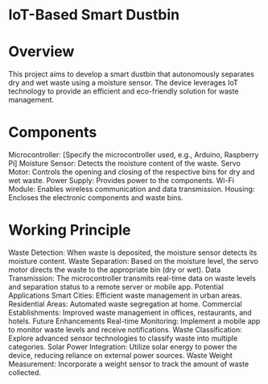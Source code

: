 # IoT-Based Smart Dustbin
# Overview
This project aims to develop a smart dustbin that autonomously separates dry and wet waste using a moisture sensor. The device leverages IoT technology to provide an efficient and eco-friendly solution for waste management.

# Components
Microcontroller: [Specify the microcontroller used, e.g., Arduino, Raspberry Pi]
Moisture Sensor: Detects the moisture content of the waste.
Servo Motor: Controls the opening and closing of the respective bins for dry and wet waste.
Power Supply: Provides power to the components.
Wi-Fi Module: Enables wireless communication and data transmission.
Housing: Encloses the electronic components and waste bins.

# Working Principle
Waste Detection: When waste is deposited, the moisture sensor detects its moisture content.
Waste Separation: Based on the moisture level, the servo motor directs the waste to the appropriate bin (dry or wet).
Data Transmission: The microcontroller transmits real-time data on waste levels and separation status to a remote server or mobile app.
Potential Applications
Smart Cities: Efficient waste management in urban areas.
Residential Areas: Automated waste segregation at home.
Commercial Establishments: Improved waste management in offices, restaurants, and hotels.
Future Enhancements
Real-time Monitoring: Implement a mobile app to monitor waste levels and receive notifications.
Waste Classification: Explore advanced sensor technologies to classify waste into multiple categories.
Solar Power Integration: Utilize solar energy to power the device, reducing reliance on external power sources.
Waste Weight Measurement: Incorporate a weight sensor to track the amount of waste collected.

